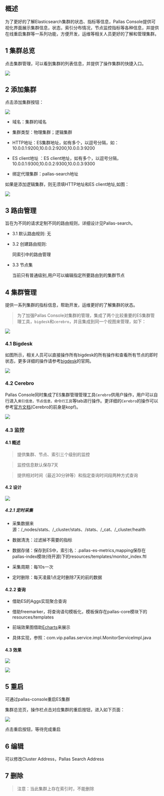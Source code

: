 ## 概述

为了更好的了解Elasticsearch集群的状态、指标等信息，Pallas Console提供可视化界面展示集群信息，状态，索引分布情况，节点监控指标等各种信息，并提供在线重启集群等一系列功能，方便开发，运维等相关人员更好的了解和管理集群。

## 1 集群总览

点击集群管理，可以看到集群的列表信息，并提供了操作集群的快捷入口。

![](image/clusteroverview.png)

## 2 添加集群

  点击添加集群按钮：

  ![](image/addphycluster.png)

  - 域名：集群的域名

  - 集群类型：物理集群；逻辑集群

  - HTTP地址：ES集群地址，如有多个，以逗号分隔，如：10.0.0.1:9200,10.0.0.2:9200,10.0.0.3:9200

  - ES client地址 ：ES client地址，如有多个，以逗号分隔，10.0.0.1:9300,10.0.0.2:9300,10.0.0.3:9300

  - 绑定代理集群：pallas-search地址

  如果是添加逻辑集群，则无须填HTTP地址和ES client地址,如图：

![](image/addlogicluster.png)

## 3 路由管理

旨在为不同的请求定制不同的路由规则，详细设计见Pallas-search。

- 3.1 默认路由规则: 无
 
- 3.2 创建路由规则:

  同索引中的路由管理
  
- 3.3 节点集

  当前只有普通级别,用户可以编辑指定所要路由到的集群节点


## 4 集群管理

提供一系列集群的指标信息，帮助开发，运维更好的了解集群的状态。

> 为了加强Pallas Console对集群的管理，集成了两个比较重要的ES集群管理工具，`bigdesk`和`cerebro`，并且集成到同一个视图来管理，如下：

![](image/coverview.png)

### 4.1 Bigdesk

如图所示，相关人员可以直接操作所有bigdesk的所有操作和查看所有节点的即时状态，更多详细的操作请参考[bigdesk](https://github.com/hlstudio/bigdesk)的官网。

![](image/bigdesk.png)

### 4.2 Cerebro

Pallas Console同时集成了ES集群管理管理工具`Cerebro`供用户操作，用户可以自行进入`索引信息，节点信息，命令行工具`等tab进行操作。更详细的`Cerebro`的操作可以参考[官方文档](https://github.com/lmenezes/elasticsearch-kopf)(Cerebro的前身是kopf)。

![](image/coverview.png)

### 4.3 监控

#### 4.1 概述

> 提供集群、节点、索引三个级别的监控

> 监控信息默认保存7天

> 提供相对时间（最近30分钟等）和指定查询时间段两种方式查询

#### 4.2 设计

![](image/monitor.png)

##### 4.2.1 定时采集

- 采集数据来源：/_nodes/stats、/_cluster/stats、/stats、/_cat、/_cluster/health

- 数据清洗：过滤掉不需要的指标

- 数据存储：保存到ES中，索引名：.pallas-es-metrics,mapping保存在pallas-index模块(待开源)下的resources/templates/monitor_index.ftl

- 采集周期：每10s一次

- 定时删除：每天凌晨1点定时删除7天的前的数据

#### 4.2.2 查询

- 借助ES的Aggs实现聚合查询

- 借助freemarker，将查询语句模板化，模板保存在pallas-core模块下的resources/templates

- 前端效果图借助[Echarts](https://echarts.baidu.com/)来展示

- 具体实现，参照：com.vip.pallas.service.impl.MonitorServiceImpl.java

#### 4.3 效果

![](image/monitor_cluster.png)

![](image/monitor_index_open.jpg)

## 5 重启

可通过pallas-console重启ES集群

集群总览页，操作栏点击对应集群的重启按钮，进入如下页面：

![](image/clusterRestart.png)

点击重启按钮，等待完成重启

## 6 编辑

可以修改Cluster Address，Pallas Search Address

## 7 删除

> 注意：当此集群上存在索引时，不能删除 